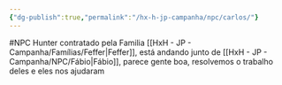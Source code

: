```yaml
---
{"dg-publish":true,"permalink":"/hx-h-jp-campanha/npc/carlos/"}
---
```


#NPC
Hunter contratado pela Familia [[HxH - JP - Campanha/Famílias/Feffer\|Feffer]], está andando junto de [[HxH - JP - Campanha/NPC/Fábio\|Fábio]], parece gente boa, resolvemos o trabalho deles e eles nos ajudaram